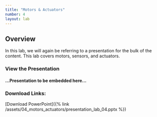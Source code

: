 ```yaml
---
title: "Motors & Actuators"
number: 4
layout: lab
---
```


<!-- There is no dynamic figures script on this page, as there are no elements. If you add elements, please go to another page and copy the notice and script at the top and bottom of the page, to keep the formatting of figures consistent. -->

## Overview

In this lab, we will again be referring to a presentation for the bulk of the content. This lab covers motors, sensors, and actuators.

### View the Presentation

#### ...Presentation to be embedded here...
<!-- INSERT THE PRESENTATION EMBED -->

### Download Links:

[Download PowerPoint]({% link /assets/04_motors_actuators/presentation_lab_04.pptx %})